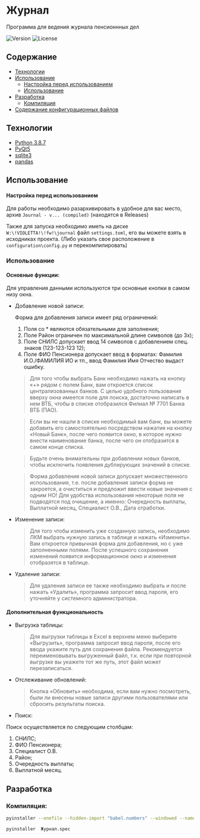 
# Журнал

Программа для ведения журнала пенсионнных дел

<img src="https://img.shields.io/badge/Version-1.2.2-red" alt="Version">
<img src="https://img.shields.io/badge/License-MIT-brightgreen" alt="License">


## Содержание
- [Технологии](#технологии)
- [Использование](#использование)
    * [Настройка перед использованием](#настройка-перед-использованием)
    * [Использование](#использование)
- [Разработка](#разработка)
    * [Компиляция](#компиляция)
- [Содержание конфигурационных файлов](#содержание-конфигурационных-файлов)


## Технологии
- [Python 3.8.7](https://www.python.org/downloads/release/python-387/)
- [PyQt5](https://www.riverbankcomputing.com/software/pyqt/)
- [sqlite3](https://docs.python.org/3/library/sqlite3.html)
- [pandas](https://pandas.pydata.org/)

## Использование

#### Настройка перед использованием

Для работы необходимо разархивировать в удобное для вас место, архив ``Journal - v... (compiled)`` (находятся в Releases)

Также для запуска необходимо иметь на диске `W:\!VIOLETTA!\!fw!\journal` файл `settings.toml`, его вы можете взять в исходниках проекта. (Либо указать свое расположение в `configuration\config.py` и перекомпилировать)

### Использование

#### Основные функции:

Для управления данными используются три основные кнопки в самом низу окна. 

  * Добавление новой записи:
  
    Форма для добавления записи имеет ряд ограничений: 
    1.	Поля со * являются обязательными для заполнения; 
    2.	Поле Район ограничен по максимальной длине символов (до 3х);
    3.	Поле СНИЛС допускает ввод 14 символов с добавлением спец. знаков (123-123-123 12);
    4.	Поле ФИО Пенсионера допускает ввод в форматах: Фамилия И.О./ФАМИЛИЯ ИО и тп., ввод Фамилия Имя Отчество выдаст ошибку.

    > Для того чтобы выбрать Банк необходимо нажать на кнопку «+» рядом с полем Банк,  вам откроется список централизованных банков. С целью удобного пользования вверху окна имеется поле для поиска, достаточно написать в нем ВТБ, чтобы в списке отобразился Филиал № 7701 Банка ВТБ (ПАО). 
  
    > Если вы не нашли в списке необходимый вам банк,  вы можете добавить его самостоятельно посредством нажатия на кнопку «Новый Банк», после чего появится окно, в которое нужно внести наименование банка, после чего он отобразится в самом конце списка. 
  
    > Будьте очень внимательны при добавлении новых банков, чтобы исключить появления дублирующих значений в списке. 
  
    > Форма добавления новой записи допускает множественного использования, т.е. после добавления записи форма не закроется, а очиститься и предложит ввести новые значения с одним НО! Для удобства использования некоторые поля не подводятся под очищение, а именно: Очередность выплаты, Выплатной месяц, Специалист О.В., Дата отработки.

  * Изменение записи:
    > Для того чтобы изменить уже созданную запись, необходимо ЛКМ выбрать нужную запись в таблице и нажать «Изменить». Вам откроется привычная форма для добавления, но с уже заполненными полями. После успешного сохранения изменений появится информационное окно и изменения отобразятся в таблице.

  * Удаление записи:
    > Для удаления записи ее также необходимо выбрать и после нажать «Удалить», программа запросит ввод пароля, его уточняйте у системного администратора.

#### Дополнительная функциональность
* Выгрузка таблицы:
    > Для выгрузки таблицы в Excel в верхнем меню выберите «Выгрузить», программа запросит ввод пароля, после его ввода укажите путь для сохранения файла. Рекомендуется переименовывать выгруженный файл, т.к. если при повторной выгрузке вы укажете тот же путь, этот файл может перезаписаться.

* Отслеживание обновлений:
    > Кнопка «Обновить» необходима, если вам нужно посмотреть, были ли внесены новые записи другими пользователями или сбросить результаты поиска.

* Поиск:
    
Поиск осуществляется по следующим столбцам:
1.	СНИЛС; 
2.	ФИО Пенсионера; 
3.	Специалист О.В.
4.	Район;
5.	Очередность выплаты;
6.	Выплатной месяц.


## Разработка

### Компиляция:
```sh
pyinstaller --onefile --hidden-import "babel.numbers" --windowed --name Журнал main.py   
```

```sh
pyinstaller  Журнал.spec
```